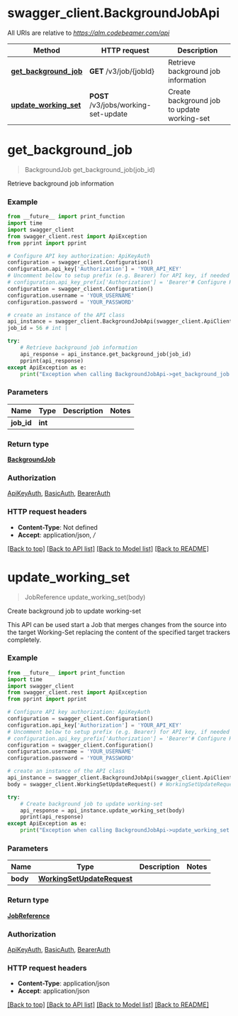 # swagger_client.BackgroundJobApi

All URIs are relative to *https://alm.codebeamer.com/api*

Method | HTTP request | Description
------------- | ------------- | -------------
[**get_background_job**](BackgroundJobApi.md#get_background_job) | **GET** /v3/job/{jobId} | Retrieve background job information
[**update_working_set**](BackgroundJobApi.md#update_working_set) | **POST** /v3/jobs/working-set-update | Create background job to update working-set

# **get_background_job**
> BackgroundJob get_background_job(job_id)

Retrieve background job information

### Example
```python
from __future__ import print_function
import time
import swagger_client
from swagger_client.rest import ApiException
from pprint import pprint

# Configure API key authorization: ApiKeyAuth
configuration = swagger_client.Configuration()
configuration.api_key['Authorization'] = 'YOUR_API_KEY'
# Uncomment below to setup prefix (e.g. Bearer) for API key, if needed
# configuration.api_key_prefix['Authorization'] = 'Bearer'# Configure HTTP basic authorization: BasicAuth
configuration = swagger_client.Configuration()
configuration.username = 'YOUR_USERNAME'
configuration.password = 'YOUR_PASSWORD'

# create an instance of the API class
api_instance = swagger_client.BackgroundJobApi(swagger_client.ApiClient(configuration))
job_id = 56 # int | 

try:
    # Retrieve background job information
    api_response = api_instance.get_background_job(job_id)
    pprint(api_response)
except ApiException as e:
    print("Exception when calling BackgroundJobApi->get_background_job: %s\n" % e)
```

### Parameters

Name | Type | Description  | Notes
------------- | ------------- | ------------- | -------------
 **job_id** | **int**|  | 

### Return type

[**BackgroundJob**](BackgroundJob.md)

### Authorization

[ApiKeyAuth](../README.md#ApiKeyAuth), [BasicAuth](../README.md#BasicAuth), [BearerAuth](../README.md#BearerAuth)

### HTTP request headers

 - **Content-Type**: Not defined
 - **Accept**: application/json, */*

[[Back to top]](#) [[Back to API list]](../README.md#documentation-for-api-endpoints) [[Back to Model list]](../README.md#documentation-for-models) [[Back to README]](../README.md)

# **update_working_set**
> JobReference update_working_set(body)

Create background job to update working-set

This API can be used start a Job that merges changes from the source into the target Working-Set replacing the content of the specified target trackers completely.

### Example
```python
from __future__ import print_function
import time
import swagger_client
from swagger_client.rest import ApiException
from pprint import pprint

# Configure API key authorization: ApiKeyAuth
configuration = swagger_client.Configuration()
configuration.api_key['Authorization'] = 'YOUR_API_KEY'
# Uncomment below to setup prefix (e.g. Bearer) for API key, if needed
# configuration.api_key_prefix['Authorization'] = 'Bearer'# Configure HTTP basic authorization: BasicAuth
configuration = swagger_client.Configuration()
configuration.username = 'YOUR_USERNAME'
configuration.password = 'YOUR_PASSWORD'

# create an instance of the API class
api_instance = swagger_client.BackgroundJobApi(swagger_client.ApiClient(configuration))
body = swagger_client.WorkingSetUpdateRequest() # WorkingSetUpdateRequest | 

try:
    # Create background job to update working-set
    api_response = api_instance.update_working_set(body)
    pprint(api_response)
except ApiException as e:
    print("Exception when calling BackgroundJobApi->update_working_set: %s\n" % e)
```

### Parameters

Name | Type | Description  | Notes
------------- | ------------- | ------------- | -------------
 **body** | [**WorkingSetUpdateRequest**](WorkingSetUpdateRequest.md)|  | 

### Return type

[**JobReference**](JobReference.md)

### Authorization

[ApiKeyAuth](../README.md#ApiKeyAuth), [BasicAuth](../README.md#BasicAuth), [BearerAuth](../README.md#BearerAuth)

### HTTP request headers

 - **Content-Type**: application/json
 - **Accept**: application/json

[[Back to top]](#) [[Back to API list]](../README.md#documentation-for-api-endpoints) [[Back to Model list]](../README.md#documentation-for-models) [[Back to README]](../README.md)

